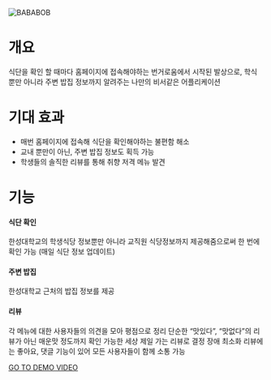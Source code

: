 
![BABABOB](http://postfiles14.naver.net/MjAxNzExMTFfMjE5/MDAxNTEwMzc4OTc1Njg5.SGV7BQRTvp2v4HbNhXGlB6jxTP9FMcy4J0evouCNiNYg.bpp6w-iT9eGuT5m0mrBcSW5dS6t8uBh8U4cEl82x-XEg.PNG.skyrpm0041/image_7195977901510378961710.png?type=w773)

개요
==
식단을 확인 할 때마다 홈페이지에 접속해야하는 번거로움에서 시작된 발상으로, 학식 뿐만 아니라 주변 밥집 정보까지 알려주는 나만의 비서같은 어플리케이션

기대 효과
==
* 매번 홈페이지에 접속해 식단을 확인해야하는 불편함 해소 
* 교내 뿐만이 아닌, 주변 밥집 정보도 획득 가능
* 학생들의 솔직한 리뷰를 통해 취향 저격 메뉴 발견

기능
==
#### 식단 확인
한성대학교의 학생식당 정보뿐만 아니라 교직원 식당정보까지 제공해줌으로써 한 번에 확인 가능 (매일 식단 정보 업데이트)
#### 주변 밥집
한성대학교 근처의 밥집 정보를 제공
#### 리뷰
각 메뉴에 대한 사용자들의 의견을 모아 평점으로 정리
단순한 “맛있다”, “맛없다”의 리뷰가 아닌 매운맛 정도까지 확인 가능한 세상 제일 가는 리뷰로 결정 장애 최소화
리뷰에는 좋아요, 댓글 기능이 있어 모든 사용자들이 함께 소통 가능

[GO TO DEMO VIDEO](https://www.youtube.com/watch?v=Q3car-ZzdHM)
